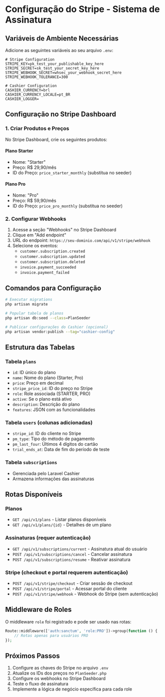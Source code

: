 # Configuração do Stripe - Sistema de Assinatura

## Variáveis de Ambiente Necessárias

Adicione as seguintes variáveis ao seu arquivo `.env`:

```env
# Stripe Configuration
STRIPE_KEY=pk_test_your_publishable_key_here
STRIPE_SECRET=sk_test_your_secret_key_here
STRIPE_WEBHOOK_SECRET=whsec_your_webhook_secret_here
STRIPE_WEBHOOK_TOLERANCE=300

# Cashier Configuration
CASHIER_CURRENCY=brl
CASHIER_CURRENCY_LOCALE=pt_BR
CASHIER_LOGGER=
```

## Configuração no Stripe Dashboard

### 1. Criar Produtos e Preços

No Stripe Dashboard, crie os seguintes produtos:

#### Plano Starter
- Nome: "Starter"
- Preço: R$ 29,90/mês
- ID do Preço: `price_starter_monthly` (substitua no seeder)

#### Plano Pro
- Nome: "Pro"
- Preço: R$ 59,90/mês
- ID do Preço: `price_pro_monthly` (substitua no seeder)

### 2. Configurar Webhooks

1. Acesse a seção "Webhooks" no Stripe Dashboard
2. Clique em "Add endpoint"
3. URL do endpoint: `https://seu-dominio.com/api/v1/stripe/webhook`
4. Selecione os eventos:
   - `customer.subscription.created`
   - `customer.subscription.updated`
   - `customer.subscription.deleted`
   - `invoice.payment_succeeded`
   - `invoice.payment_failed`

## Comandos para Configuração

```bash
# Executar migrations
php artisan migrate

# Popular tabela de planos
php artisan db:seed --class=PlanSeeder

# Publicar configurações do Cashier (opcional)
php artisan vendor:publish --tag="cashier-config"
```

## Estrutura das Tabelas

### Tabela `plans`
- `id`: ID único do plano
- `name`: Nome do plano (Starter, Pro)
- `price`: Preço em decimal
- `stripe_price_id`: ID do preço no Stripe
- `role`: Role associada (STARTER, PRO)
- `active`: Se o plano está ativo
- `description`: Descrição do plano
- `features`: JSON com as funcionalidades

### Tabela `users` (colunas adicionadas)
- `stripe_id`: ID do cliente no Stripe
- `pm_type`: Tipo do método de pagamento
- `pm_last_four`: Últimos 4 dígitos do cartão
- `trial_ends_at`: Data de fim do período de teste

### Tabela `subscriptions`
- Gerenciada pelo Laravel Cashier
- Armazena informações das assinaturas

## Rotas Disponíveis

### Planos
- `GET /api/v1/plans` - Listar planos disponíveis
- `GET /api/v1/plans/{id}` - Detalhes de um plano

### Assinaturas (requer autenticação)
- `GET /api/v1/subscriptions/current` - Assinatura atual do usuário
- `POST /api/v1/subscriptions/cancel` - Cancelar assinatura
- `POST /api/v1/subscriptions/resume` - Reativar assinatura

### Stripe (checkout e portal requerem autenticação)
- `POST /api/v1/stripe/checkout` - Criar sessão de checkout
- `POST /api/v1/stripe/portal` - Acessar portal do cliente
- `POST /api/v1/stripe/webhook` - Webhook do Stripe (sem autenticação)

## Middleware de Roles

O middleware `role` foi registrado e pode ser usado nas rotas:

```php
Route::middleware(['auth:sanctum', 'role:PRO'])->group(function () {
    // Rotas apenas para usuários PRO
});
```

## Próximos Passos

1. Configure as chaves do Stripe no arquivo `.env`
2. Atualize os IDs dos preços no `PlanSeeder.php`
3. Configure os webhooks no Stripe Dashboard
4. Teste o fluxo de assinatura
5. Implemente a lógica de negócio específica para cada role